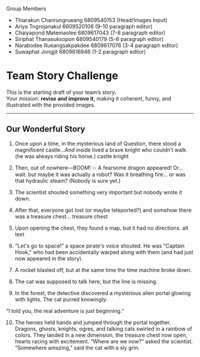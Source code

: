 Group Members
- Thiarakun Chanrungrueang 6809540153 (Head/Images Input)
- Ariya Tngrojanakul 6609520108 (9-10 paragraph editor)
- Chaiyapond Matemaolee 6809617043 (7-8 paragraph editor)
- Siriphat Thanasuksopon 6809540179 (5-6 paragraph editor)
- Narabodee Rueangsakpakdee 6809617076 (3-4 paragraph editor)
- Suwaphat Jongjit 6809616946 (1-2 paragraph editor)

# Team Story Challenge

This is the starting draft of your team’s story.  
Your mission: **revise and improve it**, making it coherent, funny, and illustrated with the provided images.

---

## Our Wonderful Story

1. Once upon a time, in the mysterious land of Question, there stood a magnificent castle...And inside lived a brave knight who couldn’t walk.(he was always riding his horse.) castle knight

2. Then, out of nowhere—BOOM! 💥 A fearsome dragon appeared! Or... wait. but maybe it was actually a robot? Was it breathing fire... or was that hydraulic steam? (Nobody is sure yet.)

3. The scientist shouted something very important but nobody wrote it down.

4. After that, everyone got lost (or maybe teleported?) and somehow there was a treasure chest…
treasure chest

5. Upon opening the chest, they found a map, but it had no directions. alt text

6. "Let's go to space!" a space pirate's voice shouted. He was "Captain Hook," who had been accidentally warped along with them (and had just now appeared in the story).

7. A rocket blasted off, but at the same time the time machine broke down.

8. The cat was supposed to talk here, but the line is missing.

9. In the forest, the detective discovered a mysterious alien portal glowing with lights.
The cat purred knowingly:

“I told you, the real adventure is just beginning.”

10. The heroes held hands and jumped through the portal together.
Dragons, ghosts, knights, ogres, and talking cats swirled in a rainbow of colors.
They landed in a new dimension, the treasure chest now open, hearts racing with excitement.
“Where are we now?” asked the scientist.
“Somewhere amazing,” said the cat with a sly grin.